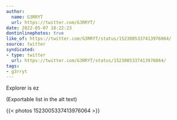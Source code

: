 ```yaml
---
author:
  name: G3RRYT
  url: https://twitter.com/G3RRYT/
date: 2022-05-07 18:22:23
dontinlinephotos: true
like_of: https://twitter.com/G3RRYT/status/1523005337413976064/
source: twitter
syndicated:
- type: twitter
  url: https://twitter.com/G3RRYT/status/1523005337413976064/
tags:
- g3rryt
---
```


Explorer is ez



(Exportable list in the alt text) 

{{< photos 1523005337413976064 >}}